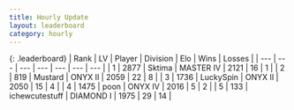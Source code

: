 ```yaml
---
title: Hourly Update
layout: leaderboard
category: hourly
---
```


{: .leaderboard}
| Rank | LV | Player | Division | Elo | Wins | Losses |
| --- | --- | --- | --- | --- | --- | --- |
| <span data-change="0">1</span> | 2877 | <span title="ID: 353063">Sktima</span> | MASTER IV | <span data-change="0">2121</span> | <span data-change="0">16</span> | <span data-change="0">1</span> |
| <span data-change="0">2</span> | 819 | <span title="ID: 611082">Mustard</span> | ONYX II | <span data-change="0">2059</span> | <span data-change="0">22</span> | <span data-change="0">8</span> |
| <span data-change="0">3</span> | 1736 | <span title="ID: 498412">LuckySpin</span> | ONYX II | <span data-change="0">2050</span> | <span data-change="0">15</span> | <span data-change="0">4</span> |
| <span data-change="0">4</span> | 1475 | <span title="ID: 540690">poon</span> | ONYX IV | <span data-change="0">2016</span> | <span data-change="0">5</span> | <span data-change="0">2</span> |
| <span data-change="0">5</span> | 133 | <span title="ID: 758292">ichewcutestuff</span> | DIAMOND I | <span data-change="-11">1975</span> | <span data-change="2">29</span> | <span data-change="3">14</span> |